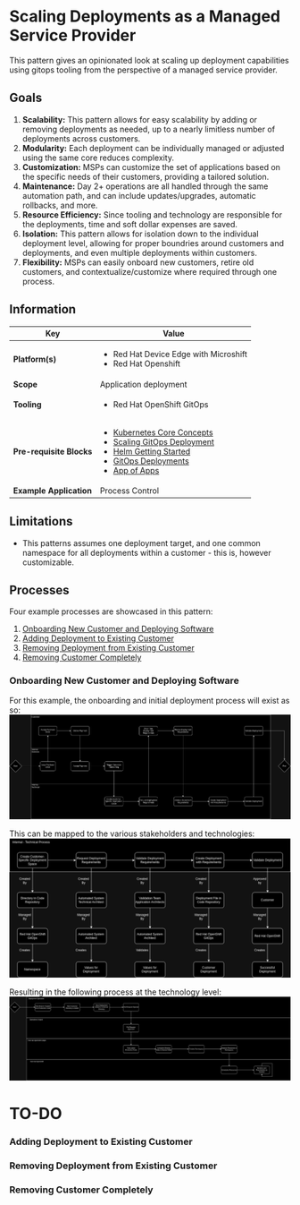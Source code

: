 # Scaling Deployments as a Managed Service Provider
This pattern gives an opinionated look at scaling up deployment capabilities using gitops tooling from the perspective of a managed service provider.

## Goals
1. **Scalability:** This pattern allows for easy scalability by adding or removing deployments as needed, up to a nearly limitless number of deployments across customers.
2. **Modularity:** Each deployment can be individually managed or adjusted using the same core  reduces complexity.
3. **Customization:** MSPs can customize the set of applications based on the specific needs of their customers, providing a tailored solution.
4. **Maintenance:** Day 2+ operations are all handled through the same automation path, and can include updates/upgrades, automatic rollbacks, and more.
5. **Resource Efficiency:** Since tooling and technology are responsible for the deployments, time and soft dollar expenses are saved.
6. **Isolation:** This pattern allows for isolation down to the individual deployment level, allowing for proper boundries around customers and deployments, and even multiple deployments within customers.
7. **Flexibility:** MSPs can easily onboard new customers, retire old customers, and contextualize/customize where required through one process.

## Information
| Key | Value |
| --- | --- |
| **Platform(s)** | <ul><li>Red Hat Device Edge with Microshift</li><li>Red Hat Openshift</li></ul> |
| **Scope** | Application deployment |
| **Tooling** | <ul><li>Red Hat OpenShift GitOps</li></ul> |
| **Pre-requisite Blocks** | <ul><li>[Kubernetes Core Concepts](../../blocks/k8s-core-concepts/README.md)</li><li>[Scaling GitOps Deployment](../scaling-gitops-deployment-k8s/README.md)</li><li>[Helm Getting Started](../helm-getting-started/README.md)</li><li>[GitOps Deployments](../gitops-deployment-k8s/README.md)</li><li>[App of Apps](../../blocks/app-of-apps/README.md)</li></ul>
| **Example Application** | Process Control |

## Limitations
- This patterns assumes one deployment target, and one common namespace for all deployments within a customer - this is, however customizable.

## Processes
Four example processes are showcased in this pattern:
1. [Onboarding New Customer and Deploying Software](#onboarding-new-customer-and-deploying-software)
2. [Adding Deployment to Existing Customer](#adding-deployment-to-existing-customer)
3. [Removing Deployment from Existing Customer](#removing-deployment-from-existing-customer)
4. [Removing Customer Completely](#removing-customer-completely)

### Onboarding New Customer and Deploying Software
For this example, the onboarding and initial deployment process will exist as so:
![Example Onboarding with Deployment Process](./.images/onboard-new-customer-with-deployment.drawio.png)

This can be mapped to the various stakeholders and technologies:
![Mapping to Stakeholders and Technology](./.images/onboard-new-customer-with-deployment-map.png)

Resulting in the following process at the technology level:
![Technical Rollout of New Customer and Deployment](./.images/onboard-new-customer-with-deployment-technical.drawio.png)

# TO-DO
### Adding Deployment to Existing Customer

### Removing Deployment from Existing Customer

### Removing Customer Completely

